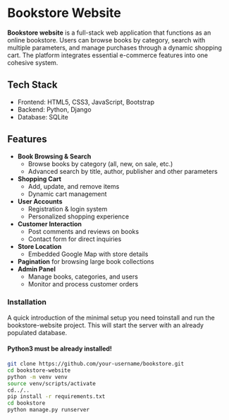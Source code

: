 # Bookstore Website
**Bookstore website** is a full-stack web application that functions as an online bookstore. Users can browse books by category, search with multiple parameters, and manage purchases through a dynamic shopping cart. The platform integrates essential e-commerce features into one cohesive system.

## Tech Stack
- Frontend: HTML5, CSS3, JavaScript, Bootstrap
- Backend: Python, Django  
- Database: SQLite  

## Features
- **Book Browsing & Search**  
  - Browse books by category (all, new, on sale, etc.)  
  - Advanced search by title, author, publisher and other parameters  
- **Shopping Cart**  
  - Add, update, and remove items  
  - Dynamic cart management  
- **User Accounts**  
  - Registration & login system  
  - Personalized shopping experience  
- **Customer Interaction**  
  - Post comments and reviews on books  
  - Contact form for direct inquiries  
- **Store Location**  
  - Embedded Google Map with store details  
- **Pagination** for browsing large book collections
- **Admin Panel**  
  - Manage books, categories, and users  
  - Monitor and process customer orders  

### Installation
A quick introduction of the minimal setup you need toinstall and run the bookstore-website project. This will start the server with an already populated database.
#### Python3 must be already installed!

```bash
git clone https://github.com/your-username/bookstore.git
cd bookstore-website
python -m venv venv 
source venv/scripts/activate
cd../..
pip install -r requirements.txt
cd bookstore
python manage.py runserver
```
